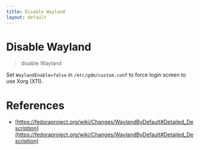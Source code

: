 ```yaml
---
title: Disable Wayland
layout: default
---
```


# Disable Wayland

> disable Wayland

Set `WaylandEnable=false` in `/etc/gdm/custom.conf` to force login screen to use Xorg (X11).

# References

* [https://fedoraproject.org/wiki/Changes/WaylandByDefault#Detailed_Description](https://fedoraproject.org/wiki/Changes/WaylandByDefault#Detailed_Description)
